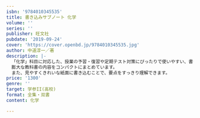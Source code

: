 ```yaml
---
isbn: '9784010345535'
title: 書き込みサブノート 化学
volume: ''
series: ''
publisher: 旺文社
pubdate: '2019-09-24'
cover: 'https://cover.openbd.jp/9784010345535.jpg'
author: 中道淳一／著
description: |-
  「化学」科目に対応した、授業の予習・復習や定期テスト対策にぴったりで使いやすい、書き込み式まとめノートです。
  膨大な教科書の内容をコンパクトにまとめています。
  また、見やすくきれいな紙面に書き込むことで、要点をすっきり理解できます。
price: '1300'
genre: ''
target: 学参II(高校)
format: 全集・双書
content: 化学

---
```

